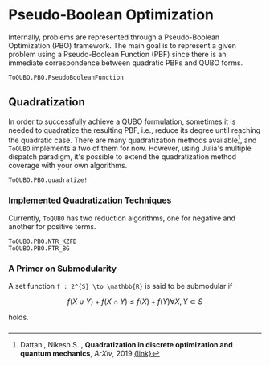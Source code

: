 # Pseudo-Boolean Optimization
Internally, problems are represented through a Pseudo-Boolean Optimization (PBO) framework.
The main goal is to represent a given problem using a Pseudo-Boolean Function (PBF) since there is an immediate correspondence between quadratic PBFs and QUBO forms.

```@docs
ToQUBO.PBO.PseudoBooleanFunction
```

## Quadratization
In order to successfully achieve a QUBO formulation, sometimes it is needed to quadratize the resulting PBF, i.e., reduce its degree until reaching the quadratic case. There are many quadratization methods available[^Dattani2019], and `ToQUBO` implements a two of them for now. However, using Julia's multiple dispatch paradigm, it's possible to extend the quadratization method coverage with your own algorithms.

```@docs
ToQUBO.PBO.quadratize!
```

### Implemented Quadratization Techniques

Currently, `ToQUBO` has two reduction algorithms, one for negative and another for positive terms.

```@docs
ToQUBO.PBO.NTR_KZFD
ToQUBO.PBO.PTR_BG
```


### A Primer on Submodularity
A set function ``f : 2^{S} \to \mathbb{R}`` is said to be submodular if

```math
f(X \cup Y) + f(X \cap Y) \le f(X) + f(Y) \forall X, Y \subset S
```

holds.

### 

[^Dattani2019]:
    Dattani, Nikesh S.., **Quadratization in discrete optimization and quantum mechanics**, *ArXiv*, 2019 [{link}](https://arxiv.org/abs/1901.04405)
